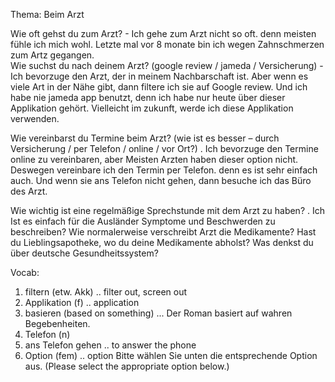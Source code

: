 Thema: Beim Arzt

Wie oft gehst du zum Arzt?
    - Ich gehe zum Arzt nicht so oft. denn meisten fühle ich mich wohl. Letzte mal vor 8 monate bin ich wegen Zahnschmerzen zum Artz gegangen.       
Wie suchst du nach deinem Arzt? (google review / jameda / Versicherung)
    - Ich bevorzuge den Arzt, der in meinem Nachbarschaft ist. Aber wenn es viele Art in der Nähe gibt, dann filtere ich sie auf Google review. Und ich habe nie jameda app benutzt, denn ich habe nur heute über dieser Applikation gehört. Vielleicht im zukunft, werde ich  diese Applikation verwenden.

Wie vereinbarst du Termine beim Arzt? (wie ist es besser – durch Versicherung / per Telefon / online / vor Ort?)
    . Ich bevorzuge den Termine online zu vereinbaren, aber Meisten Arzten haben dieser option nicht. Deswegen vereinbare ich den Termin per Telefon. denn es ist sehr einfach auch. Und wenn sie ans Telefon nicht gehen, dann besuche ich das Büro des Arzt.

Wie wichtig ist eine regelmäßige Sprechstunde mit dem Arzt zu haben?
    . Ich 
Ist es einfach für die Ausländer Symptome und Beschwerden zu beschreiben?
Wie normalerweise verschreibt Arzt die Medikamente?
Hast du Lieblingsapotheke, wo du deine Medikamente abholst?
Was denkst du über deutsche Gesundheitssystem?



Vocab:
1. filtern (etw. Akk) .. filter out, screen out
2. Applikation (f) .. application
3. basieren (based on something)  ... Der Roman basiert auf wahren Begebenheiten.
4. Telefon (n)
5. ans Telefon gehen .. to answer the phone
6. Option (fem) .. option
    Bitte wählen Sie unten die entsprechende Option aus. (Please select the appropriate option below.)
